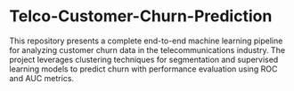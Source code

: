 # Telco-Customer-Churn-Prediction
This repository presents a complete end-to-end machine learning pipeline for analyzing customer churn data in the telecommunications industry. The project leverages clustering techniques for segmentation and supervised learning models to predict churn with performance evaluation using ROC and AUC metrics.
